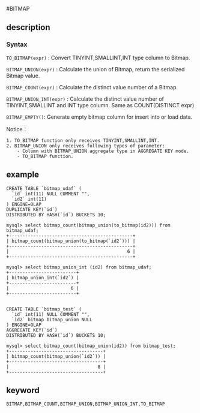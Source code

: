 <!-- 
Licensed to the Apache Software Foundation (ASF) under one
or more contributor license agreements.  See the NOTICE file
distributed with this work for additional information
regarding copyright ownership.  The ASF licenses this file
to you under the Apache License, Version 2.0 (the
"License"); you may not use this file except in compliance
with the License.  You may obtain a copy of the License at

  http://www.apache.org/licenses/LICENSE-2.0

Unless required by applicable law or agreed to in writing,
software distributed under the License is distributed on an
"AS IS" BASIS, WITHOUT WARRANTIES OR CONDITIONS OF ANY
KIND, either express or implied.  See the License for the
specific language governing permissions and limitations
under the License.
-->


#BITMAP

## description
### Syntax

`TO_BITMAP(expr)` : Convert TINYINT,SMALLINT,INT type column to Bitmap.

`BITMAP_UNION(expr)` : Calculate the union of Bitmap, return the serialized Bitmap value.

`BITMAP_COUNT(expr)` : Calculate the distinct value number of a Bitmap.

`BITMAP_UNION_INT(expr)` : Calculate the distinct value number of TINYINT,SMALLINT and INT type column. Same as COUNT(DISTINCT expr)

`BITMAP_EMPTY()`: Generate empty bitmap column for insert into or load data.

Notice：

	1. TO_BITMAP function only receives TINYINT,SMALLINT,INT.
	2. BITMAP_UNION only receives following types of parameter:
		- Column with BITMAP_UNION aggregate type in AGGREGATE KEY mode.
		- TO_BITMAP function.

## example

```
CREATE TABLE `bitmap_udaf` (
  `id` int(11) NULL COMMENT "",
  `id2` int(11)
) ENGINE=OLAP
DUPLICATE KEY(`id`)
DISTRIBUTED BY HASH(`id`) BUCKETS 10;

mysql> select bitmap_count(bitmap_union(to_bitmap(id2))) from bitmap_udaf;
+----------------------------------------------+
| bitmap_count(bitmap_union(to_bitmap(`id2`))) |
+----------------------------------------------+
|                                            6 |
+----------------------------------------------+

mysql> select bitmap_union_int (id2) from bitmap_udaf;
+-------------------------+
| bitmap_union_int(`id2`) |
+-------------------------+
|                       6 |
+-------------------------+


CREATE TABLE `bitmap_test` (
  `id` int(11) NULL COMMENT "",
  `id2` bitmap bitmap_union NULL 
) ENGINE=OLAP
AGGREGATE KEY(`id`)
DISTRIBUTED BY HASH(`id`) BUCKETS 10;

mysql> select bitmap_count(bitmap_union(id2)) from bitmap_test;
+-----------------------------------+
| bitmap_count(bitmap_union(`id2`)) |
+-----------------------------------+
|                                 8 |
+-----------------------------------+

```

## keyword

    BITMAP,BITMAP_COUNT,BITMAP_UNION,BITMAP_UNION_INT,TO_BITMAP
